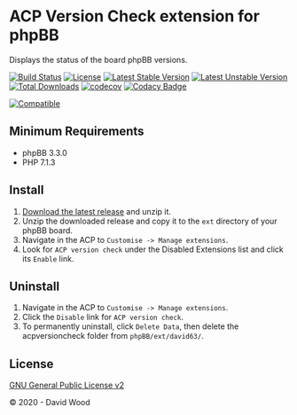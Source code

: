 # ACP Version Check extension for phpBB

Displays the status of the board phpBB versions.

[![Build Status](https://github.com/david63/acpversioncheck/workflows/Tests/badge.svg)](https://github.com/phpbb-extensions/david63/acpversioncheck)
[![License](https://poser.pugx.org/david63/acpversioncheck/license)](https://packagist.org/packages/david63/acpversioncheck)
[![Latest Stable Version](https://poser.pugx.org/david63/acpversioncheck/v/stable)](https://packagist.org/packages/david63/acpversioncheck)
[![Latest Unstable Version](https://poser.pugx.org/david63/acpversioncheck/v/unstable)](https://packagist.org/packages/david63/acpversioncheck)
[![Total Downloads](https://poser.pugx.org/david63/acpversioncheck/downloads)](https://packagist.org/packages/david63/acpversioncheck)
[![codecov](https://codecov.io/gh/david63/acpversioncheck/branch/master/graph/badge.svg?token=D2500PgRex)](https://codecov.io/gh/david63/acpversioncheck)
[![Codacy Badge](https://api.codacy.com/project/badge/Grade/2d87d97fe00446c9a056c8d9236fe7f7)](https://www.codacy.com/manual/david63/acpversioncheck?utm_source=github.com&amp;utm_medium=referral&amp;utm_content=david63/acpversioncheck&amp;utm_campaign=Badge_Grade)

 [![Compatible](https://img.shields.io/badge/compatible-phpBB:3.3.x-blue.svg)](https://shields.io/)

## Minimum Requirements
* phpBB 3.3.0
* PHP 7.1.3

## Install
1. [Download the latest release](https://github.com/david63/acpversioncheck/archive/3.2.zip) and unzip it.
2. Unzip the downloaded release and copy it to the `ext` directory of your phpBB board.
3. Navigate in the ACP to `Customise -> Manage extensions`.
4. Look for `ACP version check` under the Disabled Extensions list and click its `Enable` link.

## Uninstall
1. Navigate in the ACP to `Customise -> Manage extensions`.
2. Click the `Disable` link for `ACP version check`.
3. To permanently uninstall, click `Delete Data`, then delete the acpversioncheck folder from `phpBB/ext/david63/`.

## License
[GNU General Public License v2](http://opensource.org/licenses/GPL-2.0)

© 2020 - David Wood